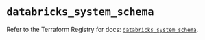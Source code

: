 # `databricks_system_schema`

Refer to the Terraform Registry for docs: [`databricks_system_schema`](https://registry.terraform.io/providers/databricks/databricks/1.40.0/docs/resources/system_schema).
